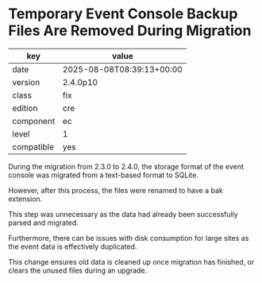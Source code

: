 [//]: # (werk v2)
# Temporary Event Console Backup Files Are Removed During Migration

key        | value
---------- | ---
date       | 2025-08-08T08:39:13+00:00
version    | 2.4.0p10
class      | fix
edition    | cre
component  | ec
level      | 1
compatible | yes

During the migration from 2.3.0 to 2.4.0, the storage format of the event console was migrated from a text-based format to SQLite.

However, after this process, the files were renamed to have a bak extension. 

This step was unnecessary as the data had already been successfully parsed and migrated.

Furthermore, there can be issues with disk consumption for large sites as the event data is effectively duplicated.

This change ensures old data is cleaned up once migration has finished, or clears the unused files during an upgrade.
